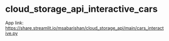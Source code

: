 # cloud_storage_api_interactive_cars
App link: https://share.streamlit.io/msabarishan/cloud_storage_api/main/cars_interactive.py
